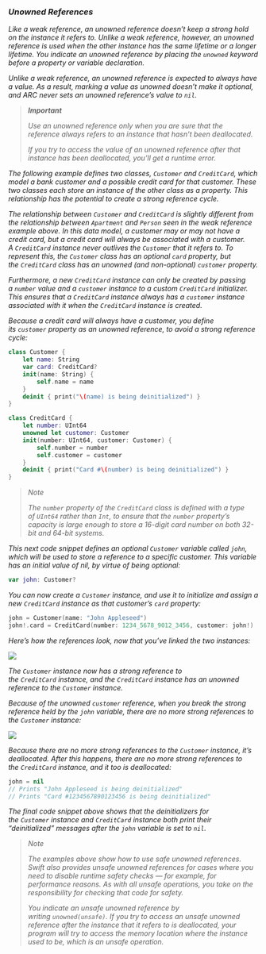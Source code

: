 ### *Unowned References*

*Like a weak reference, an unowned reference doesn’t keep a strong hold on the instance it refers to. Unlike a weak reference, however, an unowned reference is used when the other instance has the same lifetime or a longer lifetime. You indicate an unowned reference by placing the `unowned` keyword before a property or variable declaration.*

*Unlike a weak reference, an unowned reference is expected to always have a value. As a result, marking a value as unowned doesn’t make it optional, and ARC never sets an unowned reference’s value to `nil`.*

> ***Important***
> 
> *Use an unowned reference only when you are sure that the reference always refers to an instance that hasn’t been deallocated.*
> 
> *If you try to access the value of an unowned reference after that instance has been deallocated, you’ll get a runtime error.*

*The following example defines two classes, `Customer` and `CreditCard`, which model a bank customer and a possible credit card for that customer. These two classes each store an instance of the other class as a property. This relationship has the potential to create a strong reference cycle.*

*The relationship between `Customer` and `CreditCard` is slightly different from the relationship between `Apartment` and `Person` seen in the weak reference example above. In this data model, a customer may or may not have a credit card, but a credit card will always be associated with a customer. A `CreditCard` instance never outlives the `Customer` that it refers to. To represent this, the `Customer` class has an optional `card` property, but the `CreditCard` class has an unowned (and non-optional) `customer` property.*

*Furthermore, a new `CreditCard` instance can only be created by passing a `number` value and a `customer` instance to a custom `CreditCard` initializer. This ensures that a `CreditCard` instance always has a `customer` instance associated with it when the `CreditCard` instance is created.*

*Because a credit card will always have a customer, you define its `customer` property as an unowned reference, to avoid a strong reference cycle:*

```swift
class Customer {
    let name: String
    var card: CreditCard?
    init(name: String) {
        self.name = name
    }
    deinit { print("\(name) is being deinitialized") }
}

class CreditCard {
    let number: UInt64
    unowned let customer: Customer
    init(number: UInt64, customer: Customer) {
        self.number = number
        self.customer = customer
    }
    deinit { print("Card #\(number) is being deinitialized") }
}
```

> *Note*
> 
> *The `number` property of the `CreditCard` class is defined with a type of `UInt64` rather than `Int`, to ensure that the `number` property’s capacity is large enough to store a 16-digit card number on both 32-bit and 64-bit systems.*

*This next code snippet defines an optional `Customer` variable called `john`, which will be used to store a reference to a specific customer. This variable has an initial value of nil, by virtue of being optional:*

```swift
var john: Customer?
```

*You can now create a `Customer` instance, and use it to initialize and assign a new `CreditCard` instance as that customer’s `card` property:*

```swift
john = Customer(name: "John Appleseed")
john!.card = CreditCard(number: 1234_5678_9012_3456, customer: john!)
```

*Here’s how the references look, now that you’ve linked the two instances:*

*![](https://docs.swift.org/swift-book/images/unownedReference01@2x.png)*

*The `Customer` instance now has a strong reference to the `CreditCard` instance, and the `CreditCard` instance has an unowned reference to the `Customer` instance.*

*Because of the unowned `customer` reference, when you break the strong reference held by the `john` variable, there are no more strong references to the `Customer` instance:*

*![](https://docs.swift.org/swift-book/images/unownedReference02@2x.png)*

*Because there are no more strong references to the `Customer` instance, it’s deallocated. After this happens, there are no more strong references to the `CreditCard` instance, and it too is deallocated:*

```swift
john = nil
// Prints "John Appleseed is being deinitialized"
// Prints "Card #1234567890123456 is being deinitialized"
```

*The final code snippet above shows that the deinitializers for the `Customer` instance and `CreditCard` instance both print their “deinitialized” messages after the `john` variable is set to `nil`.*

> *Note*
> 
> *The examples above show how to use safe unowned references. Swift also provides unsafe unowned references for cases where you need to disable runtime safety checks — for example, for performance reasons. As with all unsafe operations, you take on the responsibility for checking that code for safety.*
> 
> *You indicate an unsafe unowned reference by writing `unowned(unsafe)`. If you try to access an unsafe unowned reference after the instance that it refers to is deallocated, your program will try to access the memory location where the instance used to be, which is an unsafe operation.*
